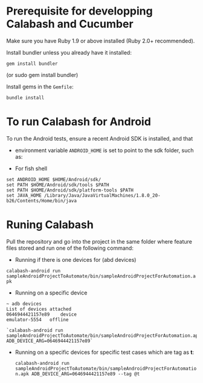 # Prerequisite for developping Calabash and Cucumber

Make sure you have Ruby 1.9 or above installed (Ruby 2.0+ recommended).

Install bundler unless you already have it installed:

    gem install bundler

(or sudo gem install bundler)


Install gems in the `Gemfile`:

    bundle install


# To run Calabash for Android

To run the Android tests, ensure a recent Android SDK is installed, and that

* environment variable `ANDROID_HOME` is set to point to the sdk folder, such as:

* For fish shell
```shell
set ANDROID_HOME $HOME/Android/sdk/
set PATH $HOME/Android/sdk/tools $PATH
set PATH $HOME/Android/sdk/platform-tools $PATH
set JAVA_HOME /Library/Java/JavaVirtualMachines/1.8.0_20-b26/Contents/Home/bin/java
````

# Runing Calabash

Pull the repository and go into the project in the same folder where feature files stored and run one of the following command:

  * Running if there is one devices for (abd devices)
    
  `calabash-android run sampleAndroidProjectToAutomate/bin/sampleAndroidProjectForAutomation.apk`
 
  * Running on a specific device
```shell
~ adb devices 
List of devices attached
0646944421157e89	device
emulator-5554	offline
```


    `calabash-android run sampleAndroidProjectToAutomate/bin/sampleAndroidProjectForAutomation.apk ADB_DEVICE_ARG=0646944421157e89`
    
  * Running on a specific devices for specific test cases which are tag as **t**:

    `calabash-android run sampleAndroidProjectToAutomate/bin/sampleAndroidProjectForAutomation.apk ADB_DEVICE_ARG=0646944421157e89 --tag @t`


